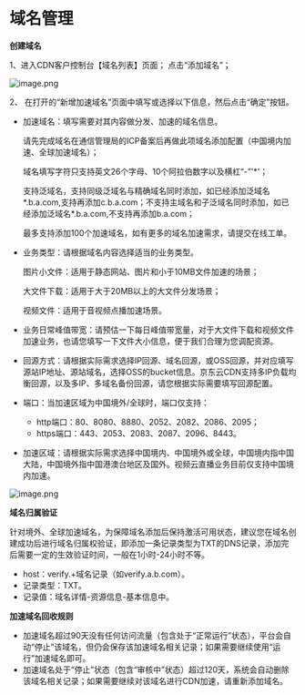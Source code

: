 # **域名管理**

**创建域名**

 1、进入CDN客户控制台【域名列表】页面； 点击“添加域名”；           

![image.png](https://img1.jcloudcs.com/cms/b5b15af8-d4c9-4806-a050-e59c81ddbcf120180423142138.png)

2、 在打开的“新增加速域名”页面中填写或选择以下信息，然后点击“确定”按钮。

* 加速域名：填写需要对其内容做分发、加速的域名信息。

  请先完成域名在通信管理局的ICP备案后再做此项域名添加配置（中国境内加速、全球加速域名）；

  域名填写字符只支持英文26个字母、10个阿拉伯数字以及横杠“-”'*'；

  支持泛域名，支持同级泛域名与精确域名同时添加，如已经添加泛域名*.b.a.com,支持再添加c.b.a.com；不支持主域名和子泛域名同时添加，如已经添加泛域名*.b.a.com,不支持再添加b.a.com；

  最多支持添加100个加速域名，如有更多的域名加速需求，请提交在线工单。

* 业务类型：请根据域名内容选择适当的业务类型。

  图片小文件：适用于静态网站、图片和小于10MB文件加速的场景；

  大文件下载：适用于大于20MB以上的大文件分发场景；

  视频文件：适用于音视频点播加速场景。

* 业务日常峰值带宽：请预估一下每日峰值带宽量，对于大文件下载和视频文件加速业务，也请您填写一下文件大小信息，便于我们合理为您调配资源。

* 回源方式：请根据实际需求选择IP回源、域名回源，或OSS回源，并对应填写源站IP地址、源站域名，选择OSS的bucket信息。京东云CDN支持多IP负载均衡回源，以及多IP、多域名备份回源，请您根据实际需要填写回源配置。

* 端口：当加速区域为中国境外/全球时，端口仅支持：
   * http端口：80、8080、8880、2052、2082、2086、2095；
   * https端口：443、2053、2083、2087、2096、8443。


* 加速区域：请根据实际需求选择中国境内、中国境外或全球，中国境内指中国大陆，中国境外指中国港澳台地区及国外。视频云直播业务目前仅支持中国境内加速。

![image.png](https://github.com/jdcloudcom/cn/blob/cdn-new/image/CDN/%E8%87%AA%E5%AE%9A%E4%B9%89%E5%9B%9E%E6%BA%90host.png)


**域名归属验证**

针对境外、全球加速域名，为保障域名添加后保持激活可用状态，建议您在域名创建成功后进行域名归属权验证，即添加一条记录类型为TXT的DNS记录，添加完后需要一定的生效验证时间，一般在1小时-24小时不等。
* host：verify.+域名记录（如verify.a.b.com）。
* 记录类型：TXT。
* 记录值：域名详情-资源信息-基本信息中。

**加速域名回收规则**

* 加速域名超过90天没有任何访问流量（包含处于“正常运行”状态），平台会自动“停止”该域名，但仍会保存该加速域名相关记录；如果需要继续使用“运行”加速域名即可。
* 加速域名处于“停止”状态（包含“审核中”状态）超过120天，系统会自动删除该域名相关记录；如果需要继续对该域名进行CDN加速，请重新添加域名。
